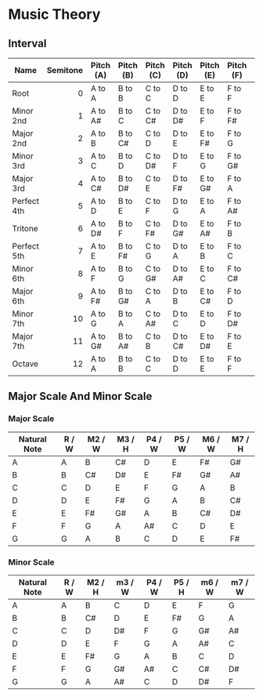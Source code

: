 # Music Theory

## Interval

| Name        | Semitone | Pitch (A) | Pitch (B) | Pitch (C) | Pitch (D) | Pitch (E) | Pitch (F) | Pitch (G) |
| ----------- | -------: | --------- | --------- | --------- | --------- | --------- | --------- | --------- |
| Root        | 0        | A to A    | B to B    | C to C    | D to D    | E to E    | F to F    | G to G    |
| Minor 2nd   | 1        | A to A#   | B to C    | C to C#   | D to D#   | E to F    | F to F#   | G to G#   |
| Major 2nd   | 2        | A to B    | B to C#   | C to D    | D to E    | E to F#   | F to G    | G to A    |
| Minor 3rd   | 3        | A to C    | B to D    | C to D#   | D to F    | E to G    | F to G#   | G to A#   |
| Major 3rd   | 4        | A to C#   | B to D#   | C to E    | D to F#   | E to G#   | F to A    | G to B    |
| Perfect 4th | 5        | A to D    | B to E    | C to F    | D to G    | E to A    | F to A#   | G to C    |
| Tritone     | 6        | A to D#   | B to F    | C to F#   | D to G#   | E to A#   | F to B    | G to C#   |
| Perfect 5th | 7        | A to E    | B to F#   | C to G    | D to A    | E to B    | F to C    | G to D    |
| Minor 6th   | 8        | A to F    | B to G    | C to G#   | D to A#   | E to C    | F to C#   | G to D#   |
| Major 6th   | 9        | A to F#   | B to G#   | C to A    | D to B    | E to C#   | F to D    | G to E    |
| Minor 7th   | 10       | A to G    | B to A    | C to A#   | D to C    | E to D    | F to D#   | G to F    |
| Major 7th   | 11       | A to G#   | B to A#   | C to B    | D to C#   | E to D#   | F to E    | G to F#   |
| Octave      | 12       | A to A    | B to B    | C to C    | D to D    | E to E    | F to F    | G to G    |

## Major Scale And Minor Scale

### Major Scale

| Natural Note | R / W | M2 / W | M3 / H | P4 / W | P5 / W | M6 / W | M7 / H |
| ------------ | ----- | ------ | ------ | ------ | ------ | ------ | ------ |
| A            | A     | B      | C#     | D      | E      | F#     | G#     |
| B            | B     | C#     | D#     | E      | F#     | G#     | A#     |
| C            | C     | D      | E      | F      | G      | A      | B      |
| D            | D     | E      | F#     | G      | A      | B      | C#     |
| E            | E     | F#     | G#     | A      | B      | C#     | D#     |
| F            | F     | G      | A      | A#     | C      | D      | E      |
| G            | G     | A      | B      | C      | D      | E      | F#     |

### Minor Scale
| Natural Note | R / W | M2 / H | m3 / W | P4 / W | P5 / H | m6 / W | m7 / W |
| ------------ | ----- | ------ | ------ | ------ | ------ | ------ | ------ |
| A            | A     | B      | C      | D      | E      | F      | G      |
| B            | B     | C#     | D      | E      | F#     | G      | A      |
| C            | C     | D      | D#     | F      | G      | G#     | A#     |
| D            | D     | E      | F      | G      | A      | A#     | C      |
| E            | E     | F#     | G      | A      | B      | C      | D      |
| F            | F     | G      | G#     | A#     | C      | C#     | D#     |
| G            | G     | A      | A#     | C      | D      | D#     | F      |
